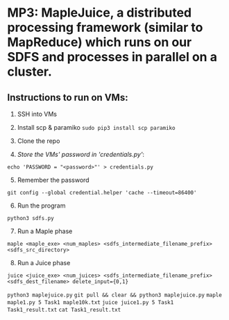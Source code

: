# MP3: MapleJuice, a distributed processing framework (similar to MapReduce) which runs on our SDFS and processes in parallel on a cluster.

## Instructions to run on VMs:

1. SSH into VMs

2. Install scp & paramiko
`sudo pip3 install scp paramiko`

3. Clone the repo

4. *Store the VMs' password in 'credentials.py'*:

`echo 'PASSWORD = "<password>"' > credentials.py`

5. Remember the password

`git config --global credential.helper 'cache --timeout=86400'`

6. Run the program

`python3 sdfs.py`

7. Run a Maple phase

`maple <maple_exe> <num_maples> <sdfs_intermediate_filename_prefix> <sdfs_src_directory>`

8. Run a Juice phase

`juice <juice_exe> <num_juices> <sdfs_intermediate_filename_prefix> <sdfs_dest_filename> delete_input={0,1}`

`python3 maplejuice.py`
`git pull && clear && python3 maplejuice.py`
`maple maple1.py 5 Task1 maple10k.txt`
`juice juice1.py 5 Task1 Task1_result.txt`
`cat Task1_result.txt`
